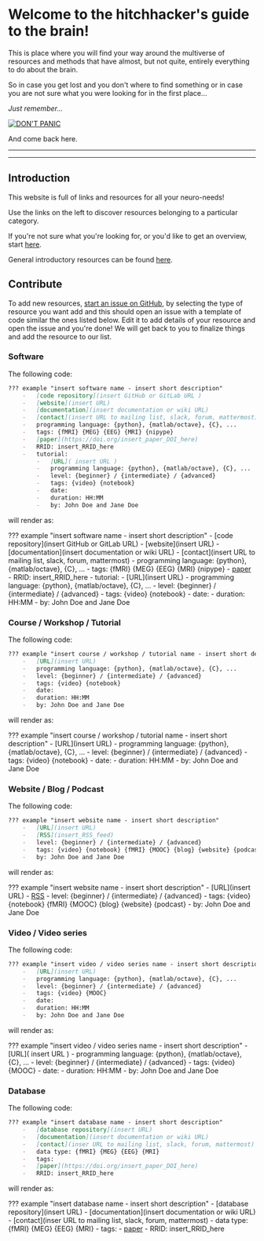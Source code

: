 # Welcome to the hitchhacker's guide to the brain!

This is place where you will find your way around the multiverse of resources and methods that have almost, but not quite, entirely everything to do about the brain.

So in case you get lost and you don't where to find something or in case you are not sure what you were looking for in the first place...

_Just remember..._

[![DON'T PANIC](https://upload.wikimedia.org/wikipedia/commons/thumb/6/6b/Don%27t_Panic.svg/1280px-Don%27t_Panic.svg.png)](https://upload.wikimedia.org/wikipedia/commons/thumb/6/6b/Don%27t_Panic.svg/1280px-Don%27t_Panic.svg.png)

And come back here.

---

---

## Introduction

This website is full of links and resources for all your neuro-needs!

Use the links on the left to discover resources belonging to a particular category.

If you're not sure what you're looking for, or you'd like to get an overview, start [here](10-before-you-start.md#Before-you-start).

General introductory resources can be found [here](99-appendix.md#Appendix).

## Contribute

To add new resources, [start an issue on GitHub](https://github.com/learn-neuroimaging/tutorials-and-resources/issues/new/choose), by selecting the type of resource you want add and this should open an issue with a template of code similar the ones listed below. Edit it to add details of your resource and open the issue and you're done! We will get back to you to finalize things and add the resource to our list.

### Software

The following code:

```markdown
??? example "insert software name - insert short description"
    -   [code repository](insert GitHub or GitLab URL )
    -   [website](insert URL)
    -   [documentation](insert documentation or wiki URL)
    -   [contact](insert URL to mailing list, slack, forum, mattermost)
    -   programming language: {python}, {matlab/octave}, {C}, ...
    -   tags: {fMRI} {MEG} {EEG} {MRI} {nipype}
    -   [paper](https://doi.org/insert_paper_DOI_here)
    -   RRID: insert_RRID_here
    -   tutorial:
        -   [URL]( insert URL )
        -   programming language: {python}, {matlab/octave}, {C}, ...
        -   level: {beginner} / {intermediate} / {advanced}
        -   tags: {video} {notebook}
        -   date:
        -   duration: HH:MM
        -   by: John Doe and Jane Doe
```

will render as:

??? example "insert software name - insert short description"
    -   [code repository](insert GitHub or GitLab URL)
    -   [website](insert URL)
    -   [documentation](insert documentation or wiki URL)
    -   [contact](insert URL to mailing list, slack, forum, mattermost)
    -   programming language: {python}, {matlab/octave}, {C}, ...
    -   tags: {fMRI} {MEG} {EEG} {MRI} {nipype}
    -   [paper](https://doi.org/insert_paper_DOI_here)
    -   RRID: insert_RRID_here
    -   tutorial:
        -   [URL](insert URL)
        -   programming language: {python}, {matlab/octave}, {C}, ...
        -   level: {beginner} / {intermediate} / {advanced}
        -   tags: {video} {notebook}
        -   date:
        -   duration: HH:MM
        -   by: John Doe and Jane Doe

### Course / Workshop / Tutorial

The following code:

```markdown
??? example "insert course / workshop / tutorial name - insert short description"
    -   [URL](insert URL)
    -   programming language: {python}, {matlab/octave}, {C}, ...
    -   level: {beginner} / {intermediate} / {advanced}
    -   tags: {video} {notebook}
    -   date:
    -   duration: HH:MM
    -   by: John Doe and Jane Doe
```

will render as:

??? example "insert course / workshop / tutorial name - insert short description"
    -   [URL](insert URL)
    -   programming language: {python}, {matlab/octave}, {C}, ...
    -   level: {beginner} / {intermediate} / {advanced}
    -   tags: {video} {notebook}
    -   date:
    -   duration: HH:MM
    -   by: John Doe and Jane Doe

### Website / Blog / Podcast

The following code:

```markdown
??? example "insert website name - insert short description"
    -   [URL](insert URL)
    -   [RSS](insert_RSS_feed)
    -   level: {beginner} / {intermediate} / {advanced}
    -   tags: {video} {notebook} {fMRI} {MOOC} {blog} {website} {podcast}
    -   by: John Doe and Jane Doe
```

will render as:

??? example "insert website name - insert short description"
    -   [URL](insert URL)
    -   [RSS](insert_RSS_feed)
    -   level: {beginner} / {intermediate} / {advanced}
    -   tags: {video} {notebook} {fMRI} {MOOC} {blog} {website} {podcast}
    -   by: John Doe and Jane Doe

### Video / Video series

The following code:

```markdown
??? example "insert video / video series name - insert short description"
    -   [URL](insert URL)
    -   programming language: {python}, {matlab/octave}, {C}, ...
    -   level: {beginner} / {intermediate} / {advanced}
    -   tags: {video} {MOOC}
    -   date:
    -   duration: HH:MM
    -   by: John Doe and Jane Doe
```

will render as:

??? example "insert video / video series name - insert short description"
    -   [URL]( insert URL )
    -   programming language: {python}, {matlab/octave}, {C}, ...
    -   level: {beginner} / {intermediate} / {advanced}
    -   tags: {video} {MOOC}
    -   date:
    -   duration: HH:MM
    -   by: John Doe and Jane Doe

### Database

The following code:

```markdown
??? example "insert database name - insert short description"
    -   [database repository](insert URL)
    -   [documentation](insert documentation or wiki URL)
    -   [contact](inser URL to mailing list, slack, forum, mattermost)
    -   data type: {fMRI} {MEG} {EEG} {MRI}
    -   tags:
    -   [paper](https://doi.org/insert_paper_DOI_here)
    -   RRID: insert_RRID_here
```

will render as:

??? example "insert database name - insert short description"
    -   [database repository](insert URL)
    -   [documentation](insert documentation or wiki URL)
    -   [contact](inser URL to mailing list, slack, forum, mattermost)
    -   data type: {fMRI} {MEG} {EEG} {MRI}
    -   tags:
    -   [paper](https://doi.org/insert_paper_DOI_here)
    -   RRID: insert_RRID_here
